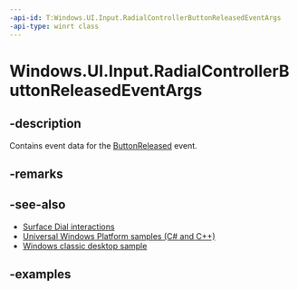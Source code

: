 ```yaml
---
-api-id: T:Windows.UI.Input.RadialControllerButtonReleasedEventArgs
-api-type: winrt class
---
```


<!-- Class syntax.
public class RadialControllerButtonReleasedEventArgs 
-->

# Windows.UI.Input.RadialControllerButtonReleasedEventArgs

## -description
Contains event data for the [ButtonReleased](radialcontroller_buttonreleased.md) event.

## -remarks

## -see-also
- [Surface Dial interactions](https://msdn.microsoft.com/windows/uwp/input-and-devices/windows-wheel-interactions)
- [Universal Windows Platform samples (C# and C++)](https://go.microsoft.com/fwlink/?linkid=832713)
- [Windows classic desktop sample](https://aka.ms/radialcontrollerclassicsample)

## -examples

